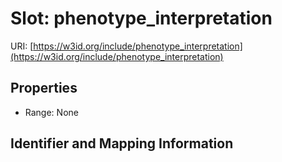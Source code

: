 # Slot: phenotype_interpretation

URI: [https://w3id.org/include/phenotype_interpretation](https://w3id.org/include/phenotype_interpretation)



<!-- no inheritance hierarchy -->


## Properties

 * Range: None



## Identifier and Mapping Information





